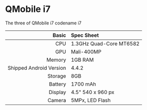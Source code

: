 QMobile i7
==============

The three of QMobile i7 codename i7


Basic   | Spec Sheet
-------:|:-------------------------
CPU     | 1.3GHz Quad-Core MT6582
GPU     | Mali-400MP
Memory  | 1GB RAM
Shipped Android Version | 4.4.2
Storage | 8GB
Battery | 1700 mAh
Display | 4.5" 540 x 960 px
Camera  | 5MPx, LED Flash
